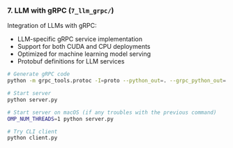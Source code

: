 ### 7. LLM with gRPC (`7_llm_grpc/`)
Integration of LLMs with gRPC:
- LLM-specific gRPC service implementation
- Support for both CUDA and CPU deployments
- Optimized for machine learning model serving
- Protobuf definitions for LLM services


```bash
# Generate gRPC code
python -m grpc_tools.protoc -I=proto --python_out=. --grpc_python_out=. proto/chat.proto

# Start server
python server.py

# Start server on macOS (if any troubles with the previous command)
OMP_NUM_THREADS=1 python server.py

# Try CLI client
python client.py
```